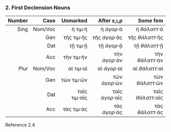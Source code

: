 
### 2. First Declension Nouns
| Number |    Case |       Unmarked |     After ε,ι,ρ |          Some fem |
|-------:|--------:|---------------:|----------------:|------------------:|
|   Sing | Nom/Voc |      ἡ τ*ιμ*·ή |      ἡ *ἀγορ*·ά |      ἡ *θάλαττ*·ά |
|        |     Gen |   τῆς τ*ιμ*·ῆς |   τῆς *ἀγορ*·ᾶς |   τῆς *θάλαττ*·ῆς |
|        |     Dat |     τῇ τ*ιμ*·ῇ |     τῇ *ἀγορ*·ᾷ |     τῇ *θάλαττ*·ῇ |
|        |     Acc |   τὴν τ*ιμ*·ήν |   τὴν *ἀγορ*·άν |   τὴν *θάλαττ*·άν |
|   Plur | Nom/Voc |    αἱ τ*ιμ*·αί |    αἱ *ἀγορ*·αί |    αἱ *θάλαττ*·αί |
|        |     Gen |   τῶν τ*ιμ*·ῶν |   τῶν *ἀγορ*·ῶν |   τῶν *θάλαττ*·ῶν |
|        |     Dat | ταῖς τ*ιμ*·αῖς | ταῖς *ἀγορ*·αῖς | ταῖς *θάλαττ*·αῖς |
|        |     Acc |   τὰς τ*ιμ*·άς |   τὰς *ἀγορ*·άς |   τὰς *θάλαττ*·άς |

Reference 2.4
